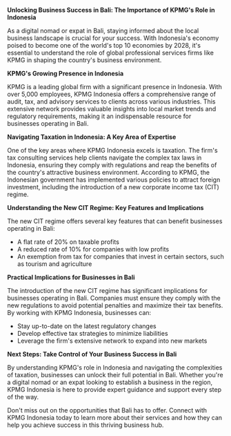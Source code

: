 **Unlocking Business Success in Bali: The Importance of KPMG's Role in Indonesia**

As a digital nomad or expat in Bali, staying informed about the local business landscape is crucial for your success. With Indonesia's economy poised to become one of the world's top 10 economies by 2028, it's essential to understand the role of global professional services firms like KPMG in shaping the country's business environment.

**KPMG's Growing Presence in Indonesia**

KPMG is a leading global firm with a significant presence in Indonesia. With over 5,000 employees, KPMG Indonesia offers a comprehensive range of audit, tax, and advisory services to clients across various industries. This extensive network provides valuable insights into local market trends and regulatory requirements, making it an indispensable resource for businesses operating in Bali.

**Navigating Taxation in Indonesia: A Key Area of Expertise**

One of the key areas where KPMG Indonesia excels is taxation. The firm's tax consulting services help clients navigate the complex tax laws in Indonesia, ensuring they comply with regulations and reap the benefits of the country's attractive business environment. According to KPMG, the Indonesian government has implemented various policies to attract foreign investment, including the introduction of a new corporate income tax (CIT) regime.

**Understanding the New CIT Regime: Key Features and Implications**

The new CIT regime offers several key features that can benefit businesses operating in Bali:

*   A flat rate of 20% on taxable profits
*   A reduced rate of 10% for companies with low profits
*   An exemption from tax for companies that invest in certain sectors, such as tourism and agriculture

**Practical Implications for Businesses in Bali**

The introduction of the new CIT regime has significant implications for businesses operating in Bali. Companies must ensure they comply with the new regulations to avoid potential penalties and maximize their tax benefits. By working with KPMG Indonesia, businesses can:

*   Stay up-to-date on the latest regulatory changes
*   Develop effective tax strategies to minimize liabilities
*   Leverage the firm's extensive network to expand into new markets

**Next Steps: Take Control of Your Business Success in Bali**

By understanding KPMG's role in Indonesia and navigating the complexities of taxation, businesses can unlock their full potential in Bali. Whether you're a digital nomad or an expat looking to establish a business in the region, KPMG Indonesia is here to provide expert guidance and support every step of the way.

Don't miss out on the opportunities that Bali has to offer. Connect with KPMG Indonesia today to learn more about their services and how they can help you achieve success in this thriving business hub.